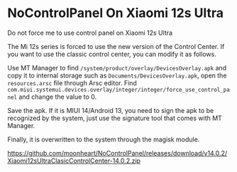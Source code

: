 # NoControlPanel On Xiaomi 12s Ultra
Do not force me to use control panel on Xiaomi 12s Ultra

The Mi 12s series is forced to use the new version of the Control Center. If you want to use the classic control center, you can modify it as follows.

Use MT Manager to find `/system/product/overlay/DevicesOverlay.apk` and copy it to internal storage such as `Documents/DevicesOverlay.apk`, open the `resources.arsc` file through Arsc editor. Find `com.miui.systemui.devices.overlay/integer/integer/force_use_control_panel` and change the value to 0.

Save the apk. If it is MIUI 14/Android 13, you need to sign the apk to be recognized by the system, just use the signature tool that comes with MT Manager.

Finally, it is overwritten to the system through the magisk module.

https://github.com/moonheart/NoControlPanel/releases/download/v14.0.2/Xiaomi12sUltraClasicControlCenter-14.0.2.zip
